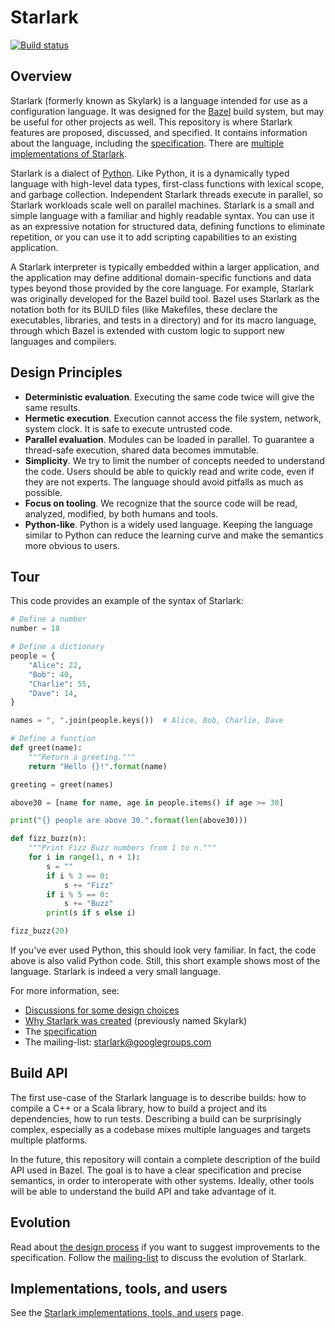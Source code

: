 # Starlark

[![Build status](https://badge.buildkite.com/8b4240b7092ded039cad0d825d7a6ebff115623ec8af217121.svg)](https://buildkite.com/bazel/starlark)

## Overview

Starlark (formerly known as Skylark) is a language intended for use as a
configuration language. It was designed for the [Bazel](https://bazel.build/)
build system, but may be useful for other projects as well. This repository is
where Starlark features are proposed, discussed, and specified. It contains
information about the language, including the [specification](spec.md). There
are [multiple implementations of Starlark](users.md).


Starlark is a dialect of [Python](https://www.python.org/). Like Python, it is a
dynamically typed language with high-level data types, first-class functions
with lexical scope, and garbage collection. Independent Starlark threads execute
in parallel, so Starlark workloads scale well on parallel machines. Starlark is
a small and simple language with a familiar and highly readable syntax. You can
use it as an expressive notation for structured data, defining functions to
eliminate repetition, or you can use it to add scripting capabilities to an
existing application.

A Starlark interpreter is typically embedded within a larger application, and
the application may define additional domain-specific functions and data types
beyond those provided by the core language. For example, Starlark was originally
developed for the Bazel build tool. Bazel uses Starlark as the notation both for
its BUILD files (like Makefiles, these declare the executables, libraries, and
tests in a directory) and for its macro language, through which Bazel is
extended with custom logic to support new languages and compilers.

## Design Principles

*   **Deterministic evaluation**. Executing the same code twice will give the
    same results.
*   **Hermetic execution**. Execution cannot access the file system, network,
    system clock. It is safe to execute untrusted code.
*   **Parallel evaluation**. Modules can be loaded in parallel. To guarantee a
    thread-safe execution, shared data becomes immutable.
*   **Simplicity**. We try to limit the number of concepts needed to understand
    the code. Users should be able to quickly read and write code, even if they
    are not experts. The language should avoid pitfalls as much as possible.
*   **Focus on tooling**. We recognize that the source code will be read,
    analyzed, modified, by both humans and tools.
*   **Python-like**. Python is a widely used language. Keeping the language
    similar to Python can reduce the learning curve and make the semantics more
    obvious to users.

## Tour

This code provides an example of the syntax of Starlark:

```python
# Define a number
number = 18

# Define a dictionary
people = {
    "Alice": 22,
    "Bob": 40,
    "Charlie": 55,
    "Dave": 14,
}

names = ", ".join(people.keys())  # Alice, Bob, Charlie, Dave

# Define a function
def greet(name):
    """Return a greeting."""
    return "Hello {}!".format(name)

greeting = greet(names)

above30 = [name for name, age in people.items() if age >= 30]

print("{} people are above 30.".format(len(above30)))

def fizz_buzz(n):
    """Print Fizz Buzz numbers from 1 to n."""
    for i in range(1, n + 1):
        s = ""
        if i % 3 == 0:
            s += "Fizz"
        if i % 5 == 0:
            s += "Buzz"
        print(s if s else i)

fizz_buzz(20)
```

If you've ever used Python, this should look very familiar. In fact, the code
above is also valid Python code. Still, this short example shows most of the
language. Starlark is indeed a very small language.

For more information, see:

*   [Discussions for some design choices](design.md)
*   [Why Starlark was created](https://blog.bazel.build/2017/03/21/design-of-skylark.html)
    (previously named Skylark)
*   The [specification](spec.md)
*   The mailing-list: [starlark@googlegroups.com](https://groups.google.com/forum/#!forum/starlark)

## Build API

The first use-case of the Starlark language is to describe builds: how to
compile a C++ or a Scala library, how to build a project and its dependencies,
how to run tests. Describing a build can be surprisingly complex, especially as
a codebase mixes multiple languages and targets multiple platforms.

In the future, this repository will contain a complete description of the build
API used in Bazel. The goal is to have a clear specification and precise
semantics, in order to interoperate with other systems. Ideally, other tools
will be able to understand the build API and take advantage of it.

## Evolution

Read about [the design process](process.md) if you want to suggest improvements
to the specification. Follow the
[mailing-list](https://groups.google.com/forum/#!forum/starlark) to discuss the
evolution of Starlark.

## Implementations, tools, and users

See the [Starlark implementations, tools, and users](users.md) page.
